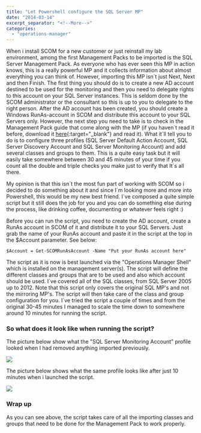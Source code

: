 ```yaml
---
title: "Let Powershell configure the SQL Server MP"
date: "2014-03-14"
excerpt_separator: "<!--More-->"
categories: 
  - "operations-manager"
---
```


When i install SCOM for a new customer or just reinstall my lab environment, among the first Management Packs to be imported is the SQL Server Management Pack. As everyone who has ever seen this MP in action knows, this is a really powerful MP and it collects information about almost everything you can think of. However, importing this MP isn´t just Next, Next and then Finish. The first thing you should do is to create a new AD account destined to be used for the monitoring and then you need to delegate rights to this account on your SQL Server instances. This is seldom done by the SCOM administrator or the consultant so this is up to you to delegate to the right person. After the AD account has been created, you should create a Windows RunAs-account in SCOM and distribute this account to your SQL Servers only. However, the next step you need to take is to check in the Management Pack guide that come along with the MP (if you haven´t read it before, download it [here](http://www.microsoft.com/en-us/download/details.aspx?id=10631){:target="_blank"} and read it). What it´ll tell you to do is to configure three profiles (SQL Server Default Action Account, SQL Server Discovery Account and SQL Server Monitoring Account) and add several classes and groups to them. This is a quite easy task but it will easily take somewhere between 30 and 45 minutes of your time if you count all the double and triple checks you make just to verify that It´s all there.
<!--More-->
My opinion is that this isn´t the most fun part of working with SCOM so i decided to do something about it and since I´m looking more and more into Powershell, this would be my new best friend. I´ve composed a quite simple script but it still does the job for you and you can do something else during the process, like drinking coffee, documenting or whatever feels right :)

Before you can run the script, you need to create the AD account, create a RunAs account in SCOM of it and distribute it to your SQL Servers. Just grab the name of your RunAs account and paste it in the script at the top in the $Account parameter. See below:

```
$Account = Get-SCOMRunAsAccount -Name "Put your RunAs account here"
```

The script as it is now is best launched via the "Operations Manager Shell" which is installed on the management server(s). The script will define the different classes and groups that are to be used and also which account should be used. I´ve covered all of the SQL classes, from SQL Server 2005 up to 2012. Note that this script only covers the original SQL MP's and not the mirroring MP's. The script will then take care of the class and group configuration for you. I´ve tried the script a couple of times and from the original 30-45 minutes I managed to scale the time down to somewhere around 10 minutes for running the script.

### So what does it look like when running the script?

The picture below show what the "SQL Server Monitoring Account" profile looked when I had removed anything imported previously.

![](https://blog.orneling.se/assets/images/2014/03/Before-SQLScript.png)

The picture below shows what the same profile looks like after just 10 minutes when i launched the script.

![](https://blog.orneling.se/assets/images/2014/03/After-SQLScript.png)

### Wrap up

As you can see above, the script takes care of all the importing classes and groups that need to be done for the Management Pack to work properly.
